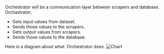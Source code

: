 Orchestrator will be a communication layer between scrapers and database. Orchastrator;
* Gets input values from dataset.
* Sends those values to the scrapers.
* Gets output values from scrapers.
* Sends those values to the database.

Here is a diagram about what `Orchestrator does.
![Chart](https://s2.postimg.org/h4c8zyzy1/Orchestrator-_Diagram.png)
